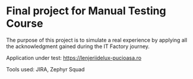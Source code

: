 # Final project for Manual Testing Course

The purpose of this project is to simulate a real experience by applying all the acknowledgment gained during the IT Factory journey.

Application under test: https://lenjeriidelux-pucioasa.ro

Tools used: JIRA, Zephyr Squad
